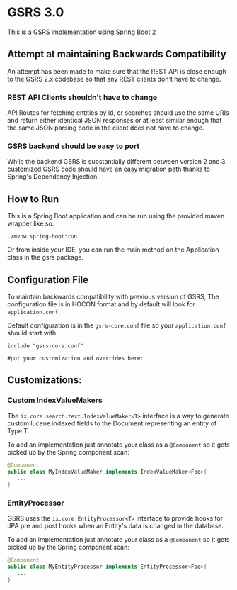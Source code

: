# GSRS 3.0 

This is a GSRS implementation using Spring Boot 2

## Attempt at maintaining Backwards Compatibility

An attempt has been made to make sure that the REST API is close enough to
the GSRS 2.x codebase so that any REST clients don't have to change.  

### REST API Clients shouldn't have to change
API Routes for fetching entities by id, or searches should use the same URIs and return either identical JSON responses
or at least similar enough that the same JSON parsing code in the client does not have to change. 

### GSRS backend should be easy to port
While the backend GSRS is substantially different between version 2 and 3, customized
GSRS code should have an easy migration path thanks to Spring's Dependency Injection. 

## How to Run
This is a Spring Boot application and can be run using the provided maven wrapper like so:
```
./mvnw spring-boot:run
```

Or from inside your IDE, you can run the main method on the Application class in the gsrs package.
## Configuration File

To maintain backwards compatibility with previous version of GSRS,
The configuration file is in HOCON format and by default 
will look for `application.conf`.

Default configuration is in the `gsrs-core.conf` file so your `application.conf`
should start with:
```
include "gsrs-core.conf"

#put your customization and overrides here:
```

## Customizations:

### Custom IndexValueMakers
  The `ix.core.search.text.IndexValueMaker<T>` interface is a way to generate custom lucene indexed fields
  to the Document representing an entity of Type T.
  
  To add an implementation just annotate your class as a `@Component` so it gets picked up by the Spring component scan:
  
  ```java
@Component
public class MyIndexValueMaker implements IndexValueMaker<Foo>{
     ...
} 
```

### EntityProcessor
GSRS uses the `ix.core.EntityProcessor<T>` interface to provide hooks for
JPA pre and post hooks when an Entity's data is changed in the database.

To add an implementation just annotate your class as a `@Component` so it gets picked up by the Spring component scan:
  
  ```java
@Component
public class MyEntityProcessor implements EntityProcessor<Foo>{
     ...
} 
```